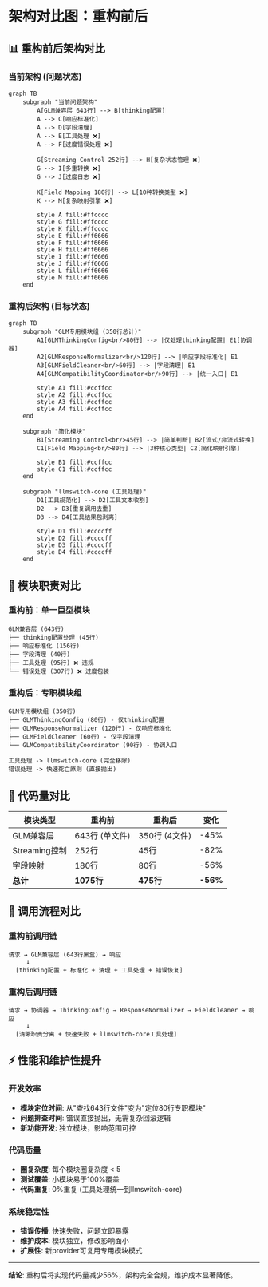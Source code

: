 # 架构对比图：重构前后

## 📊 重构前后架构对比

### 当前架构 (问题状态)

```mermaid
graph TB
    subgraph "当前问题架构"
        A[GLM兼容层 643行] --> B[thinking配置]
        A --> C[响应标准化]
        A --> D[字段清理]
        A --> E[工具处理 ❌]
        A --> F[过度错误处理 ❌]

        G[Streaming Control 252行] --> H[复杂状态管理 ❌]
        G --> I[多重转换 ❌]
        G --> J[过度日志 ❌]

        K[Field Mapping 180行] --> L[10种转换类型 ❌]
        K --> M[复杂映射引擎 ❌]

        style A fill:#ffcccc
        style G fill:#ffcccc
        style K fill:#ffcccc
        style E fill:#ff6666
        style F fill:#ff6666
        style H fill:#ff6666
        style I fill:#ff6666
        style J fill:#ff6666
        style L fill:#ff6666
        style M fill:#ff6666
    end
```

### 重构后架构 (目标状态)

```mermaid
graph TB
    subgraph "GLM专用模块组 (350行总计)"
        A1[GLMThinkingConfig<br/>80行] --> |仅处理thinking配置| E1[协调器]
        A2[GLMResponseNormalizer<br/>120行] --> |响应字段标准化| E1
        A3[GLMFieldCleaner<br/>60行] --> |字段清理| E1
        A4[GLMCompatibilityCoordinator<br/>90行] --> |统一入口| E1

        style A1 fill:#ccffcc
        style A2 fill:#ccffcc
        style A3 fill:#ccffcc
        style A4 fill:#ccffcc
    end

    subgraph "简化模块"
        B1[Streaming Control<br/>45行] --> |简单判断| B2[流式/非流式转换]
        C1[Field Mapping<br/>80行] --> |3种核心类型| C2[简化映射引擎]

        style B1 fill:#ccffcc
        style C1 fill:#ccffcc
    end

    subgraph "llmswitch-core (工具处理)"
        D1[工具规范化] --> D2[工具文本收割]
        D2 --> D3[重复调用去重]
        D3 --> D4[工具结果包剥离]

        style D1 fill:#ccccff
        style D2 fill:#ccccff
        style D3 fill:#ccccff
        style D4 fill:#ccccff
    end
```

## 🎯 模块职责对比

### 重构前：单一巨型模块
```
GLM兼容层 (643行)
├── thinking配置处理 (45行)
├── 响应标准化 (156行)
├── 字段清理 (40行)
├── 工具处理 (95行) ❌ 违规
└── 错误处理 (307行) ❌ 过度包装
```

### 重构后：专职模块组
```
GLM专用模块组 (350行)
├── GLMThinkingConfig (80行) - 仅thinking配置
├── GLMResponseNormalizer (120行) - 仅响应标准化
├── GLMFieldCleaner (60行) - 仅字段清理
└── GLMCompatibilityCoordinator (90行) - 协调入口

工具处理 -> llmswitch-core (完全移除)
错误处理 -> 快速死亡原则 (直接抛出)
```

## 📏 代码量对比

| 模块类型 | 重构前 | 重构后 | 变化 |
|----------|--------|--------|------|
| GLM兼容层 | 643行 (单文件) | 350行 (4文件) | -45% |
| Streaming控制 | 252行 | 45行 | -82% |
| 字段映射 | 180行 | 80行 | -56% |
| **总计** | **1075行** | **475行** | **-56%** |

## 🔄 调用流程对比

### 重构前调用链
```
请求 → GLM兼容层 (643行黑盒) → 响应
     ↓
  [thinking配置 + 标准化 + 清理 + 工具处理 + 错误恢复]
```

### 重构后调用链
```
请求 → 协调器 → ThinkingConfig → ResponseNormalizer → FieldCleaner → 响应
     ↓
  [清晰职责分离 + 快速失败 + llmswitch-core工具处理]
```

## ⚡ 性能和维护性提升

### 开发效率
- **模块定位时间**: 从"查找643行文件"变为"定位80行专职模块"
- **问题排查时间**: 错误直接抛出，无需复杂回滚逻辑
- **新功能开发**: 独立模块，影响范围可控

### 代码质量
- **圈复杂度**: 每个模块圈复杂度 < 5
- **测试覆盖**: 小模块易于100%覆盖
- **代码重复**: 0%重复 (工具处理统一到llmswitch-core)

### 系统稳定性
- **错误传播**: 快速失败，问题立即暴露
- **维护成本**: 模块独立，修改影响面小
- **扩展性**: 新provider可复用专用模块模式

---

**结论**: 重构后将实现代码量减少56%，架构完全合规，维护成本显著降低。